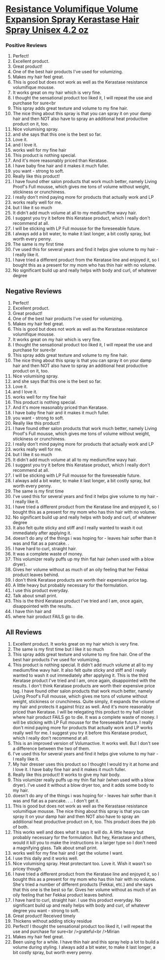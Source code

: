 # [Resistance Volumifique Volume Expansion Spray Kerastase Hair Spray Unisex 4.2 oz](https://products.checkmycream.com/products/Resistance-Volumifique-Volume-Expansion-Spray-Kerastase-Hair-Spray-Unisex-4.2-oz.html)

### Positive Reviews

<ol>
      <li>Perfect!</li>
      <li>Excellent product.  </li>
      <li>Great product!</li>
      <li>One of the best hair products I&#x27;ve used for volumizing.</li>
      <li>Makes my hair feel great.</li>
      <li>This is good but does not work as well as the Kerastase resistance volumifique mousse.</li>
      <li>It works great on my hair which is very fine.</li>
      <li>I thought the sensational product too liked it, I will repeat the use and purchase for sure&lt;br</li>
      <li>This spray adds great texture and volume to my fine hair.  </li>
      <li>The nice thing about this spray is that you can spray it on your damp hair and then NOT also have to spray an additional heat productive product on it, too.</li>
      <li>Nice volumising spray.</li>
      <li>and she says that this one is the best so far.</li>
      <li>Love it.</li>
      <li>and I love it.  </li>
      <li>works well for my fine hair</li>
      <li>This product is nothing special.  </li>
      <li>And it&#x27;s more reasonably priced than Keratase.  </li>
      <li>I have baby fine hair and it makes it much fuller.</li>
      <li>you want - strong to soft.</li>
      <li>Really like this product!  </li>
      <li>I have found other salon products that work much better, namely Living Proof&#x27;s Full mousse, which gives me tons of volume without weight, stickiness or crunchiness.  </li>
      <li>I really don&#x27;t mind paying more for products that actually work and LP</li>
      <li>works really well for me.  </li>
      <li>but I like it so much</li>
      <li>It didn&#x27;t add much volume at all to my medium/fine wavy hair.  </li>
      <li>I suggest you try it before this Keratase product, which I really don&#x27;t recommend at all.</li>
      <li>I will be sticking with LP Full mousse for the foreseeable future.  </li>
      <li>I always add a bit water, to make it last longer, a bit costly spray, but worth every penny.</li>
      <li>The same is my first time</li>
      <li>I&#x27;ve used this for several years and find it helps give volume to my hair - I really like it.</li>
      <li>I have tried a different product from the Keratase line and enjoyed it, so I bought this as a present for my mom who has thin hair with no volume.</li>
      <li>No significant build up and really helps with body and curl, of whatever degree</li>
</ol>


<h2>Negative Reviews</h2>
<ol>
<li> Perfect!</li>
<li> Excellent product.  </li>
<li> Great product!</li>
<li> One of the best hair products I&#x27;ve used for volumizing.</li>
<li> Makes my hair feel great.</li>
<li> This is good but does not work as well as the Kerastase resistance volumifique mousse.</li>
<li> It works great on my hair which is very fine.</li>
<li> I thought the sensational product too liked it, I will repeat the use and purchase for sure&lt;br</li>
<li> This spray adds great texture and volume to my fine hair.  </li>
<li> The nice thing about this spray is that you can spray it on your damp hair and then NOT also have to spray an additional heat productive product on it, too.</li>
<li> Nice volumising spray.</li>
<li> and she says that this one is the best so far.</li>
<li> Love it.</li>
<li> and I love it.  </li>
<li> works well for my fine hair</li>
<li> This product is nothing special.  </li>
<li> And it&#x27;s more reasonably priced than Keratase.  </li>
<li> I have baby fine hair and it makes it much fuller.</li>
<li> you want - strong to soft.</li>
<li> Really like this product!  </li>
<li> I have found other salon products that work much better, namely Living Proof&#x27;s Full mousse, which gives me tons of volume without weight, stickiness or crunchiness.  </li>
<li> I really don&#x27;t mind paying more for products that actually work and LP</li>
<li> works really well for me.  </li>
<li> but I like it so much</li>
<li> It didn&#x27;t add much volume at all to my medium/fine wavy hair.  </li>
<li> I suggest you try it before this Keratase product, which I really don&#x27;t recommend at all.</li>
<li> I will be sticking with LP Full mousse for the foreseeable future.  </li>
<li> I always add a bit water, to make it last longer, a bit costly spray, but worth every penny.</li>
<li> The same is my first time</li>
<li> I&#x27;ve used this for several years and find it helps give volume to my hair - I really like it.</li>
<li> I have tried a different product from the Keratase line and enjoyed it, so I bought this as a present for my mom who has thin hair with no volume.</li>
<li> No significant build up and really helps with body and curl, of whatever degree</li>
<li> It also felt quite sticky and stiff and I really wanted to wash it out immediately after applying it.  </li>
<li> doesn&#x27;t do any of the things i was hoping for - leaves hair softer than it was and flat as a pancake. .</li>
<li> I have hard to curl, straight hair.  </li>
<li> It was a complete waste of money.  </li>
<li> This volumizer really puffs up my thin flat hair (when used with a blow dryer).  </li>
<li> Gives her volume without as much of an oily feeling that her Fekkai product leaves behind.</li>
<li> I don&#x27;t think Keratase products are worth their expensive price tag.  </li>
<li> A little heavy but probably necessary for the formulation.</li>
<li> I use this product everyday.  </li>
<li> Talk about small print.</li>
<li> This is the third Keratase product I&#x27;ve tried and I am, once again, disappointed with the results.  </li>
<li> I have thin hair and</li>
<li> where hair product FAILS go to die.  </li>
</ol>

<h2>All Reviews</h2>

<ol>
    <li> Excellent product.  It works great on my hair which is very fine.</li>
    <li> The same is my first time but I like it so much</li>
    <li> This spray adds great texture and volume to my fine hair.  One of the best hair products I&#x27;ve used for volumizing.</li>
    <li> This product is nothing special.  It didn&#x27;t add much volume at all to my medium/fine wavy hair.  It also felt quite sticky and stiff and I really wanted to wash it out immediately after applying it.  This is the third Keratase product I&#x27;ve tried and I am, once again, disappointed with the results.  I don&#x27;t think Keratase products are worth their expensive price tag.  I have found other salon products that work much better, namely Living Proof&#x27;s Full mousse, which gives me tons of volume without weight, stickiness or crunchiness.  Quite simply, it expands the volume of my hair and protects it against frizz as well.  And it&#x27;s more reasonably priced than Keratase.  I will be relegating this product to my hall closet where hair product FAILS go to die.  It was a complete waste of money.  I will be sticking with LP Full mousse for the foreseeable future.  I really don&#x27;t mind paying more for products that actually work and LP works really well for me.  I suggest you try it before this Keratase product, which I really don&#x27;t recommend at all.</li>
    <li> This is an improved version of Volumactive. It works well. But I don&#x27;t see a difference between the two of them.</li>
    <li> I&#x27;ve used this for several years and find it helps give volume to my hair - I really like it.</li>
    <li> My hair dresser uses this product so I thought I would try it at home and I love it.  I have baby fine hair and it makes it much fuller.</li>
    <li> Really like this product!  It works to give my hair body.</li>
    <li> This volumizer really puffs up my thin flat hair (when used with a blow dryer).  I&#x27;ve used it without a blow dryer too, and it adds some body to my hair.</li>
    <li> doesn&#x27;t do any of the things i was hoping for - leaves hair softer than it was and flat as a pancake. . .. I don&#x27;t get it.</li>
    <li> This is good but does not work as well as the Kerastase resistance volumifique mousse. The nice thing about this spray is that you can spray it on your damp hair and then NOT also have to spray an additional heat productive product on it, too. This product does the job of both.</li>
    <li> This works well and does what it says it will do. A little heavy but probably necessary for the formulation. But hey, Kerastase and others, would it kill you to make the instructions in a larger type so I don&#x27;t need a magnifying glass. Talk about small print.</li>
    <li> works well for my fine hair and I get the volume I want.</li>
    <li> I use this daily and it works well.</li>
    <li> Nice volumising spray. Heat protectant too. Love it. Wish it wasn&#x27;t so pricey though.</li>
    <li> I have tried a different product from the Keratase line and enjoyed it, so I bought this as a present for my mom who has thin hair with no volume. She&#x27;s tried a number of different products (Fekkai, etc.) and she says that this one is the best so far. Gives her volume without as much of an oily feeling that her Fekkai product leaves behind.</li>
    <li> I have hard to curl, straight hair.  I use this product everyday.  No significant build up and really helps with body and curl, of whatever degree you want - strong to soft.</li>
    <li> Great product! Received timely</li>
    <li> Thickens without adding sticky residue</li>
    <li> Perfect! I thought the sensational product too liked it, I will repeat the use and purchase for sure&lt;br /&gt;grateful&lt;br /&gt;Mirian</li>
    <li> Makes my hair feel great.</li>
    <li> Been using for a while. I have thin hair and this spray help a lot to build a volume during styling. I always add a bit water, to make it last longer, a bit costly spray, but worth every penny.</li>
</ol>




